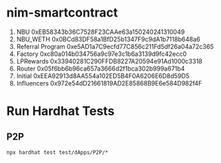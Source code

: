 # nim-smartcontract


1. NBU 0xEB58343b36C7528F23CAAe63a150240241310049
2. NBU_WETH 0x0BCd83DF58a1BfD25b1347F9c9dA1b7118b648a6
3. Referral Program 0xe5AD1a7C9ecfd77C856c211Fd5df26a04a72c365
4. Factory 0xc80a014b034756a9c97e3c1b6a3139d9fc42ecc0
5. LPRewards 0x33940281C290FFDB8227A20594e91Ad1000c3318
6. Router 0x05f6bb6b96ca657a3666d2f1bca302b999a671b4
7. Initial 0xEEA92913d8AA554a102ED5B4F0A6206E6D8d59D5
8. Influencers 0x972e54dD21661819AD2E85868B9E6e584D982f4F


# Run Hardhat Tests
## P2P
`npx hardhat test test/dApps/P2P/*`